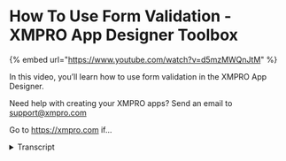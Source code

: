 # How To Use Form Validation - XMPRO App Designer Toolbox
{% embed url="https://www.youtube.com/watch?v=d5mzMWQnJtM" %}



In this video, you’ll learn how to use form validation in the XMPRO App Designer.

Need help with creating your XMPRO apps? Send an email to support@xmpro.com

Go to https://xmpro.com if...
<details>
<summary>Transcript</summary>In this video, you’ll learn how to use form validation in the XMPRO App Designer.

Need help with creating your XMPRO apps? Send an email to support@xmpro.com

Go to https://xmpro.com if...
hi and welcome to another training video

from XM pro today we will be looking at

how to use form validation form

validation is how you prevent an action

such as a button click from happening if

the user has entered some information

incorrectly to get to validation click

on one of your controls go to the block

properties tab and under validation you

have validation group we'll get back to

this later and then we have required if

you check required then this field will

not accept an empty value I'm going to

leave this off for now and then we have

pattern what gets entered into the

pattern field is a regular expression or

regex

I'm not going to go into too much detail

here but for instance this full name

will require at least two words so we

have word of word character and then

plus for more than one and then a space

and then another carrot another word

character and a plus for more than one

and then the pattern message this will

show up if this pattern is not matched

so we'll put in here for name needs at

least two names and then we have a

number selector this also has validation

so we can put in here required and then

age is required for the message that

will show up and then in order to check

this validation we need to go into the

button I've already set an action on

this navigate to landing page and then

we go in the validation tab we can

select all validation groups or just

check this the default validation group

and then we save the form and I'll show

you what happens so we have this form

here if we press submit it's going to

check these and it's going to say oh

this name is required and I probably

should have put that on the full name as

well but I didn't

so it's not checking for that however if

I type in David as one half of my name

and then click off it's going to say

full name needs at least two names

you

and then age 27 and then if we click

Submit it's going to do the submission

and go to the next page

so what validation groups are let's say

you have a duplicate of this on the same

page somewhere else or you have some

other form that you'll that you want to

check go into the full name text box go

to validation and then we want a new

validation group so we say second form

and then create and then we check the

second form as the validation group and

because we've already created this group

it's there so we can just check it for

age and then this button instead of

validating all the groups we just want

it to validate it's the second form

group so I save this then we go in again

and if I press submit on the second one

it's only going to submit the second

form if I press the first one it's going

to validate all groups because that's

what was selected on that this has been

how to use form validation
</details>
